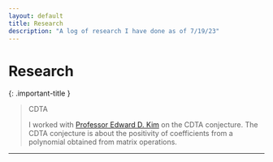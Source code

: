 ```yaml
---
layout: default
title: Research
description: "A log of research I have done as of 7/19/23"
---
```

# Research

{: .important-title }
> CDTA
>
> I worked with [Professor Edward D. Kim] on the CDTA conjecture. The CDTA conjecture is about the positivity of coefficients from a polynomial obtained from matrix operations. 


----

[Professor Edward D. Kim]: https://www.uwlax.edu/profile/ekim/
